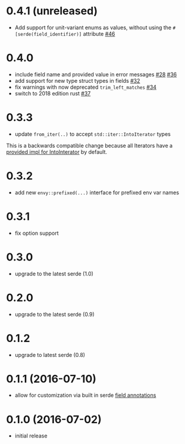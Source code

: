 # 0.4.1 (unreleased)

* Add support for unit-variant enums as values, without using the `#[serde(field_identifier)]` attribute [#46](https://github.com/softprops/envy/pull/46)

# 0.4.0

* include field name and provided value in error messages [#28](https://github.com/softprops/envy/pull/28) [#36](https://github.com/softprops/envy/pull/36)
* add support for new type struct types in fields [#32](https://github.com/softprops/envy/pull/32)
* fix warnings with now deprecated `trim_left_matches` [#34](https://github.com/softprops/envy/pull/34)
* switch to 2018 edition rust [#37](https://github.com/softprops/envy/pull/37)

# 0.3.3

* update `from_iter(..)` to accept `std::iter::IntoIterator` types

This is a backwards compatible change because all Iterators have a [provided impl for IntoInterator](https://doc.rust-lang.org/src/core/iter/traits.rs.html#255-262) by default.

# 0.3.2

* add new `envy::prefixed(...)` interface for prefixed env var names

# 0.3.1

* fix option support

# 0.3.0

* upgrade to the latest serde (1.0)

# 0.2.0

* upgrade to the latest serde (0.9)

# 0.1.2

* upgrade to latest serde (0.8)

# 0.1.1 (2016-07-10)

* allow for customization via built in serde [field annotations](https://github.com/serde-rs/serde#annotations)

# 0.1.0 (2016-07-02)

* initial release
